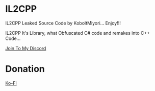 # IL2CPP
IL2CPP Leaked Source Code by KoboltMiyori... Enjoy!!!

IL2CPP It's Library, what Obfuscated C# code and remakes into C++ Code...

[Join To My Discord](https://discord.gg/s5T5whNh9r)

# Donation

[Ko-Fi](https://ko-fi.com/nijofukushi_official)
